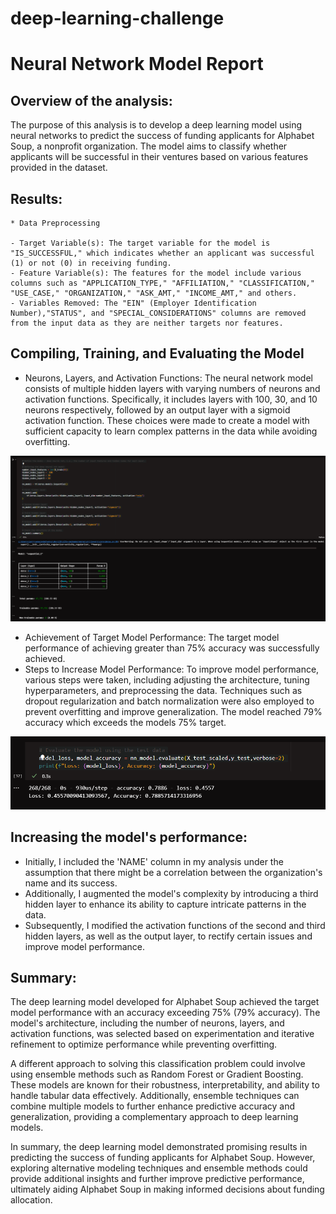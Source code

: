 # deep-learning-challenge

# Neural Network Model Report

## Overview of the analysis:

The purpose of this analysis is to develop a deep learning model using neural networks to predict the success of funding applicants for Alphabet Soup, a nonprofit organization. The model aims to classify whether applicants will be successful in their ventures based on various features provided in the dataset.

## Results:

```
* Data Preprocessing

- Target Variable(s): The target variable for the model is "IS_SUCCESSFUL," which indicates whether an applicant was successful (1) or not (0) in receiving funding.
- Feature Variable(s): The features for the model include various columns such as "APPLICATION_TYPE," "AFFILIATION," "CLASSIFICATION," "USE_CASE," "ORGANIZATION," "ASK_AMT," "INCOME_AMT," and others.
- Variables Removed: The "EIN" (Employer Identification Number),"STATUS", and "SPECIAL_CONSIDERATIONS" columns are removed from the input data as they are neither targets nor features.
```

## Compiling, Training, and Evaluating the Model

- Neurons, Layers, and Activation Functions: The neural network model consists of multiple hidden layers with varying numbers of neurons and activation functions. Specifically, it includes layers with 100, 30, and 10 neurons respectively, followed by an output layer with a sigmoid activation function. These choices were made to create a model with sufficient capacity to learn complex patterns in the data while avoiding overfitting.

![Defining the Model](image.png)

- Achievement of Target Model Performance: The target model performance of achieving greater than 75% accuracy was successfully achieved.
- Steps to Increase Model Performance: To improve model performance, various steps were taken, including adjusting the architecture, tuning hyperparameters, and preprocessing the data. Techniques such as dropout regularization and batch normalization were also employed to prevent overfitting and improve generalization. The model reached 79% accuracy which exceeds the models 75% target. 

![Evaluating the model](image-1.png)

## Increasing the model's performance:
- Initially, I included the 'NAME' column in my analysis under the assumption that there might be a correlation between the organization's name and its success. 
- Additionally, I augmented the model's complexity by introducing a third hidden layer to enhance its ability to capture intricate patterns in the data.
- Subsequently, I modified the activation functions of the second and third hidden layers, as well as the output layer, to rectify certain issues and improve model performance.

## Summary:

The deep learning model developed for Alphabet Soup achieved the target model performance with an accuracy exceeding 75% (79% accuracy). The model's architecture, including the number of neurons, layers, and activation functions, was selected based on experimentation and iterative refinement to optimize performance while preventing overfitting.

A different approach to solving this classification problem could involve using ensemble methods such as Random Forest or Gradient Boosting. These models are known for their robustness, interpretability, and ability to handle tabular data effectively. Additionally, ensemble techniques can combine multiple models to further enhance predictive accuracy and generalization, providing a complementary approach to deep learning models.

In summary, the deep learning model demonstrated promising results in predicting the success of funding applicants for Alphabet Soup. However, exploring alternative modeling techniques and ensemble methods could provide additional insights and further improve predictive performance, ultimately aiding Alphabet Soup in making informed decisions about funding allocation.